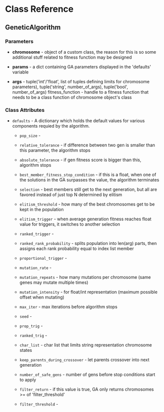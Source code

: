 # Class Reference

## GeneticAlgorithm

### Parameters

* **chromosome** - object of a custom class, the reason for this is so some additional stuff related to fitness function may be designed

* **params** - a dict containing GA parameters displayed in the 'defaults' variable

* **args** - tuple('int'/'float', list of tuples defining limits for chromosome parameters), tuple('string', number_of_args), tuple('bool', number_of_args)
fitness_function - handle to a fitness function that needs   to be a class function of chromosome object's class

### Class Attributes  

* `defaults` - A dictionary which holds the default values for various components requied by the algorithm.

  * `pop_size` - 

  * `relative_tolerance` - if difference between two gen is smaller than this parameter, the algorithm stops

  * `absolute_tolerance` - if gen fitness score is bigger than this, algorithm stops

  * `best_member_fitness_stop_condition` - if this is a float, when one of the solutions in the GA surpasses the value, the algorithm terminates

  * `selection` - best members still get to the next generation, but all are favored instead of just top N determined by elitism

  * `elitism_threshold` - how many of the best chromosomes get to be kept in the population

  * `elitism_trigger` - when average generation fitness reaches float value for triggers, it switches to another selection

  * `ranked_trigger` - 

  * `ranked_rank_probability` - splits population into len(arg) parts, then assigns each rank probability equal to index list member

  * `proportional_trigger` - 

  * `mutation_rate` - 

  * `mutation_repeats` - how many mutations per chromosome (same genes may mutate multiple times)

  * `mutation_intensity` - for float/int representation (maximum possible offset when mutating)

  * `max_iter` - max iterations before algorithm stops

  * `seed` - 

  * `prop_trig` - 

  * `ranked_trig` - 

  * `char_list` - char list that limits string representation chromosome states

  * `keep_parents_during_crossover` - let parents crossover into next generation

  * `number_of_safe_gens` - number of gens before stop conditions start to apply

  * `filter_return` - if this value is true, GA only returns chromosomes >= of 'filter_threshold'

  * `filter_threshold` - 